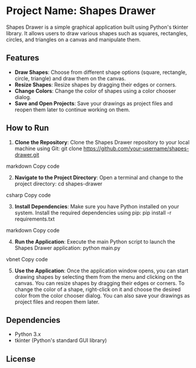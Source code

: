 # Project Name: Shapes Drawer

Shapes Drawer is a simple graphical application built using Python's tkinter library. It allows users to draw various shapes such as squares, rectangles, circles, and triangles on a canvas and manipulate them.

## Features

- **Draw Shapes**: Choose from different shape options (square, rectangle, circle, triangle) and draw them on the canvas.
- **Resize Shapes**: Resize shapes by dragging their edges or corners.
- **Change Colors**: Change the color of shapes using a color chooser dialog.
- **Save and Open Projects**: Save your drawings as project files and reopen them later to continue working on them.

## How to Run

1. **Clone the Repository**: Clone the Shapes Drawer repository to your local machine using Git:
git clone https://github.com/your-username/shapes-drawer.git

markdown
Copy code

2. **Navigate to the Project Directory**: Open a terminal and change to the project directory:
cd shapes-drawer

csharp
Copy code

3. **Install Dependencies**: Make sure you have Python installed on your system. Install the required dependencies using pip:
pip install -r requirements.txt

markdown
Copy code

4. **Run the Application**: Execute the main Python script to launch the Shapes Drawer application:
python main.py

vbnet
Copy code

5. **Use the Application**: Once the application window opens, you can start drawing shapes by selecting them from the menu and clicking on the canvas. You can resize shapes by dragging their edges or corners. To change the color of a shape, right-click on it and choose the desired color from the color chooser dialog. You can also save your drawings as project files and reopen them later.

## Dependencies

- Python 3.x
- tkinter (Python's standard GUI library)

## License

